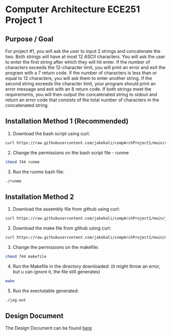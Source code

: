 # Computer Architecture ECE251 Project 1
## Purpose / Goal

For project #1, you will ask the user to input 2 strings and concatenate the two. Both strings will have at most 12 ASCII characters. You will ask the user to enter the first string after which they will hit enter. If the number of characters exceeds the 12-character limit, you will print an error and exit the program with a 7 return code. If the number of characters is less than or equal to 12 characters, you will ask them to enter another string. If the second string exceeds the character limit, your program should print an error message and exit with an 8 return code. If both strings meet the requirements, you will then output the concatenated string to stdout and return an error code that consists of the total number of characters in the concatenated string.

## Installation Method 1 (Recommended) 
1. Download the bash script using curl: 
```bash
curl https://raw.githubusercontent.com/jakekali/compArchProject1/main/runme --output runme
```
2. Change the permissions on the bash script file - runme
```bash
chmod 744 runme
```
3. Run the runme bash file: 
```bash
./runme
```

## Installation Method 2
1. Download the assembly file from github using curl:
```bash
curl https://raw.githubusercontent.com/jakekali/compArchProject1/main/jag.s --output jag.s
```
2. Download the make file from github using curl: 
```bash
curl https://raw.githubusercontent.com/jakekali/compArchProject1/main/makefile --output makefile
```
3. Change the permissions on the makefile: 
```bash
chmod 744 makefile
```
4. Run the Makefile in the directory downloaded: (it might throw an error, but u can ignore it, the file still generates)
```bash
make
```
5. Run the exectutable generated: 
```bash
./jag.out
```

## Design Document
The Design Document can be found [here](../blob/main/Design%20Document%20-%20Project%20%231.pdf) 
